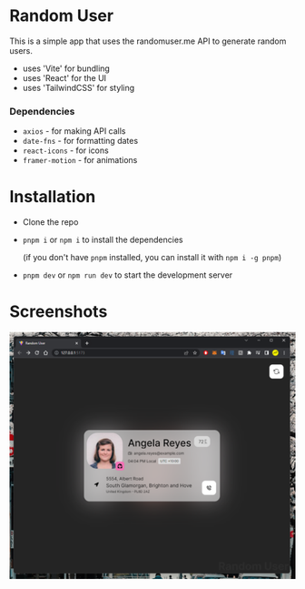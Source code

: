 # Random User

This is a simple app that uses the randomuser.me API to generate random users.

 - uses 'Vite' for bundling
 - uses 'React' for the UI
 - uses 'TailwindCSS' for styling

 ### Dependencies
 - `axios` - for making API calls
 - `date-fns` - for formatting dates
 - `react-icons` - for icons
 - `framer-motion` - for animations 

# Installation

 - Clone the repo
 - `pnpm i` or `npm i` to install the dependencies
    
    (if you don't have `pnpm` installed, you can install it with `npm i -g pnpm`)

 - `pnpm dev` or `npm run dev` to start the development server
 

# Screenshots

![Screenshot 1](https://raw.githubusercontent.com/harshdhiman/random_user/master/showcase/1.png)



